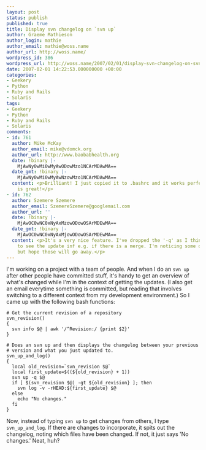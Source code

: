 ```yaml
---
layout: post
status: publish
published: true
title: Display svn changelog on `svn up`
author: Graeme Mathieson
author_login: mathie
author_email: mathie@woss.name
author_url: http://woss.name/
wordpress_id: 386
wordpress_url: http://woss.name/2007/02/01/display-svn-changelog-on-svn-up/
date: 2007-02-01 14:22:53.000000000 +00:00
categories:
- Geekery
- Python
- Ruby and Rails
- Solaris
tags:
- Geekery
- Python
- Ruby and Rails
- Solaris
comments:
- id: 761
  author: Mike McKay
  author_email: mike@vdomck.org
  author_url: http://www.baobabhealth.org
  date: !binary |-
    MjAwNy0wMi0wMyAwODowMzo1NCArMDAwMA==
  date_gmt: !binary |-
    MjAwNy0wMi0wMyAwNzowMzo1NCArMDAwMA==
  content: <p>Brilliant! I just copied it to .bashrc and it works perfectlty. This
    is great!</p>
- id: 762
  author: Szemere Szemere
  author_email: SzemereSzemere@googlemail.com
  author_url: ''
  date: !binary |-
    MjAwOC0wNC0xNyAxMzowODowOSArMDEwMA==
  date_gmt: !binary |-
    MjAwOC0wNC0xNyAxMjowODowOSArMDEwMA==
  content: <p>It's a very nice feature. I've dropped the '-q' as I think its better
    to see the update inf e.g. if there is a merge. I'm noticing some other quirks,
    but hope those will go away.</p>
---
```

I'm working on a project with a team of people.  And when I do an `svn up` after other people have committed stuff, it's handy to get an overview of what's changed while I'm in the context of getting the updates.  (I also get an email everytime something is committed, but reading that involves switching to a different context from my development environment.)  So I came up with the following bash functions:

    # Get the current revision of a repository
    svn_revision()
    {
      svn info $@ | awk '/^Revision:/ {print $2}'
    }

    # Does an svn up and then displays the changelog between your previous
    # version and what you just updated to.
    svn_up_and_log()
    {
      local old_revision=`svn_revision $@`
      local first_update=$((${old_revision} + 1))
      svn up -q $@
      if [ $(svn_revision $@) -gt ${old_revision} ]; then
        svn log -v -rHEAD:${first_update} $@
      else
        echo "No changes."
      fi
    }

Now, instead of typing `svn up` to get changes from others, I type `svn_up_and_log`.  If there are changes to incorporate, it spits out the changelog, noting which files have been changed.  If not, it just says 'No changes.'  Neat, huh?
